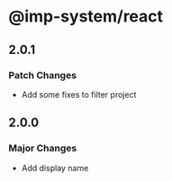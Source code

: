 # @imp-system/react

## 2.0.1

### Patch Changes

- Add some fixes to filter project

## 2.0.0

### Major Changes

- Add display name
